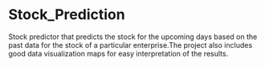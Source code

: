 # Stock_Prediction
Stock predictor that predicts the stock for the upcoming days based on the past data for the stock of a particular enterprise.The project also includes good data visualization maps for easy interpretation of the results.
